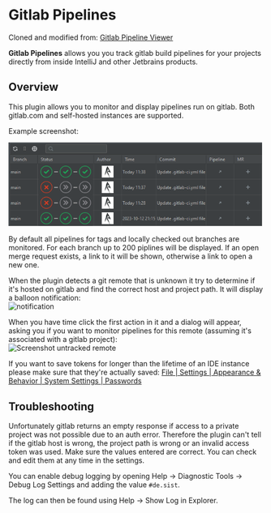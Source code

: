 # Gitlab Pipelines

Cloned and modified from: [Gitlab Pipeline Viewer](https://gitlab.com/ppiag/intellij_gitlab_pipeline_monitor.git)

<!-- Plugin description -->
**Gitlab Pipelines** allows you you track gitlab build pipelines for your projects directly from inside IntelliJ and other Jetbrains products.

<!-- Plugin description end -->

## Overview

This plugin allows you to monitor and display pipelines run on gitlab. Both gitlab.com and self-hosted instances are supported.

Example screenshot:

<img src="overview.png" width="500" alt="Screenshot main window"/>

By default all pipelines for tags and locally checked out branches are monitored. For each branch up to 200 piplines will be displayed. If an open merge request exists, a link to it will
be shown, otherwise a link to open a new one.

When the plugin detects a git remote that is unknown it try to determine if it's hosted on gitlab and find the correct host and project path. It will display a balloon notification:<br>
<img src="https://i.imgur.com/AbsuJQR.png" width="250" alt="notification"/>

When you have time click the first action in it and a dialog will appear, asking you if you want to monitor pipelines for this remote (assuming it's associated with a gitlab project):<br>
<img src="https://i.imgur.com/qQo1fvf.png" width="500" alt="Screenshot untracked remote"/>

If you want to save tokens for longer than the lifetime of an IDE instance please make sure that they're actually saved: <a href="jetbrains://idea/settings?name=Appearance+%26+Behavior--System+Settings--Passwords">File | Settings |
Appearance & Behavior | System Settings | Passwords</a>

## Troubleshooting

Unfortunately gitlab returns an empty response if access to a private project was not possible due to an auth error. Therefore the plugin can't tell if the gitlab host is wrong, the project path is wrong or an invalid access token was used.
Make sure the values entered are correct. You can check and edit them at any time in the settings.

You can enable debug logging by opening Help -> Diagnostic Tools -> Debug Log Settings and adding the value `#de.sist`.

The log can then be found using Help -> Show Log in Explorer.